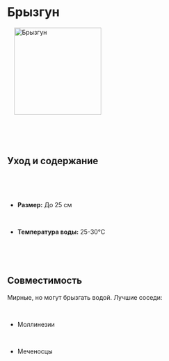 <link rel="stylesheet" href="../css/style.css">



<h1>Брызгун</h1>



<div class="fish-info">

    <img src="https://example.com/brysgun.jpg" alt="Брызгун" width="200">

    <div>

        <h2>Уход и содержание</h2>

        <ul>

            <li><strong>Размер:</strong> До 25 см</li>

            <li><strong>Температура воды:</strong> 25-30°C</li>

        </ul>

    </div>

</div>



<h2>Совместимость</h2>

<p>Мирные, но могут брызгать водой. Лучшие соседи:</p>

<ul>

    <li>Моллинезии</li>

    <li>Меченосцы</li>

</ul>



<!-- Yandex.Metrika counter -->

<script type="text/javascript" >

   (function(m,e,t,r,i,k,a){m[i]=m[i]||function(){(m[i].a=m[i].a||[]).push(arguments)};

   m[i].l=1*new Date();

   for (var j = 0; j < document.scripts.length; j++) {if (document.scripts[j].src === r) { return; }}

   k=e.createElement(t),a=e.getElementsByTagName(t)[0],k.async=1,k.src=r,a.parentNode.insertBefore(k,a)})

   (window, document, "script", "https://mc.yandex.ru/metrika/tag.js", "ym");



   ym(102262586, "init", {

        clickmap:true,

        trackLinks:true,

        accurateTrackBounce:true

   });

</script>

<noscript><div><img src="https://mc.yandex.ru/watch/102262586" style="position:absolute; left:-9999px;" alt="" /></div></noscript>

<!-- /Yandex.Metrika counter -->
